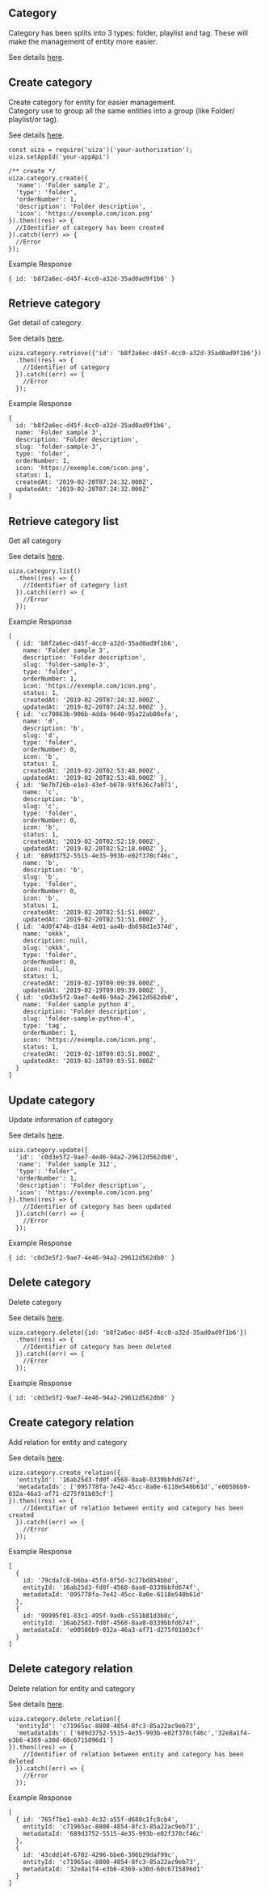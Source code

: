 ## Category
Category has been splits into 3 types: folder, playlist and tag. These will make the management of entity more easier.

See details [here](https://docs.uiza.io/#category).

## Create category
Create category for entity for easier management.\
Category use to group all the same entities into a group (like Folder/ playlist/or tag).

See details [here](https://docs.uiza.io/#create-category).

```node
const uiza = require('uiza')('your-authorization');
uiza.setAppId('your-appApi')

/** create */
uiza.category.create({
  'name': 'Folder sample 2',
  'type': 'folder',
  'orderNumber': 1,
  'description': 'Folder description',
  'icon': 'https://exemple.com/icon.png'
}).then((res) => {
  //Identifier of category has been created
}).catch((err) => {
  //Error
});
```

Example Response

```node
{ id: 'b8f2a6ec-d45f-4cc0-a32d-35ad0ad9f1b6' }
```

## Retrieve category
Get detail of category.

See details [here](https://docs.uiza.io/?shell#retrieve-category).

```node
uiza.category.retrieve({'id': 'b8f2a6ec-d45f-4cc0-a32d-35ad0ad9f1b6'})
  .then((res) => {
    //Identifier of category
  }).catch((err) => {
    //Error
  });
```

Example Response

```node
{ 
  id: 'b8f2a6ec-d45f-4cc0-a32d-35ad0ad9f1b6',
  name: 'Folder sample 3',
  description: 'Folder description',
  slug: 'folder-sample-3',
  type: 'folder',
  orderNumber: 1,
  icon: 'https://exemple.com/icon.png',
  status: 1,
  createdAt: '2019-02-20T07:24:32.000Z',
  updatedAt: '2019-02-20T07:24:32.000Z'
}
```

## Retrieve category list
Get all category

See details [here](https://docs.uiza.io/#retrieve-category-list).

```node
uiza.category.list()
  .then((res) => {
    //Identifier of category list
  }).catch((err) => {
    //Error
  });
```

Example Response

```node
[
  { id: 'b8f2a6ec-d45f-4cc0-a32d-35ad0ad9f1b6',
    name: 'Folder sample 3',
    description: 'Folder description',
    slug: 'folder-sample-3',
    type: 'folder',
    orderNumber: 1,
    icon: 'https://exemple.com/icon.png',
    status: 1,
    createdAt: '2019-02-20T07:24:32.000Z',
    updatedAt: '2019-02-20T07:24:32.000Z' },
  { id: 'cc70863b-906b-4dda-9640-95a22ab08efa',
    name: 'd',
    description: 'b',
    slug: 'd',
    type: 'folder',
    orderNumber: 0,
    icon: 'b',
    status: 1,
    createdAt: '2019-02-20T02:53:48.000Z',
    updatedAt: '2019-02-20T02:53:48.000Z' },
  { id: '9e7b726b-e1e3-43ef-b078-93f636c7a071',
    name: 'c',
    description: 'b',
    slug: 'c',
    type: 'folder',
    orderNumber: 0,
    icon: 'b',
    status: 1,
    createdAt: '2019-02-20T02:52:18.000Z',
    updatedAt: '2019-02-20T02:52:18.000Z' },
  { id: '689d3752-5515-4e35-993b-e02f370cf46c',
    name: 'b',
    description: 'b',
    slug: 'b',
    type: 'folder',
    orderNumber: 0,
    icon: 'b',
    status: 1,
    createdAt: '2019-02-20T02:51:51.000Z',
    updatedAt: '2019-02-20T02:51:51.000Z' },
  { id: '4d0f474b-d184-4e01-aa4b-db698d1e374d',
    name: 'okkk',
    description: null,
    slug: 'okkk',
    type: 'folder',
    orderNumber: 0,
    icon: null,
    status: 1,
    createdAt: '2019-02-19T09:09:39.000Z',
    updatedAt: '2019-02-19T09:09:39.000Z' },
  { id: 'c0d3e5f2-9ae7-4e46-94a2-29612d562db0',
    name: 'Folder sample python 4',
    description: 'Folder description',
    slug: 'folder-sample-python-4',
    type: 'tag',
    orderNumber: 1,
    icon: 'https://exemple.com/icon.png',
    status: 1,
    createdAt: '2019-02-18T09:03:51.000Z',
    updatedAt: '2019-02-18T09:03:51.000Z'
  } 
]
```

## Update category
Update information of category

See details [here](https://docs.uiza.io/#update-category).

```node
uiza.category.update({
  'id': 'c0d3e5f2-9ae7-4e46-94a2-29612d562db0',
  'name': 'Folder sample 312',
  'type': 'folder',
  'orderNumber': 1,
  'description': 'Folder description',
  'icon': 'https://exemple.com/icon.png'
}).then((res) => {
    //Identifier of category has been updated
  }).catch((err) => {
    //Error
  });
```

Example Response

```node
{ id: 'c0d3e5f2-9ae7-4e46-94a2-29612d562db0' }
```

## Delete category
Delete category

See details [here](https://docs.uiza.io/#delete-category).

```node
uiza.category.delete({id: 'b8f2a6ec-d45f-4cc0-a32d-35ad0ad9f1b6'})
  .then((res) => {
    //Identifier of category has been deleted
  }).catch((err) => {
    //Error
  });
```

Example Response

```node
{ id: 'c0d3e5f2-9ae7-4e46-94a2-29612d562db0' }
```

## Create category relation
Add relation for entity and category

See details [here](https://docs.uiza.io/#create-category-relation).

```node
uiza.category.create_relation({
  'entityId': '16ab25d3-fd0f-4568-8aa0-0339bbfd674f',
  'metadataIds': ['095778fa-7e42-45cc-8a0e-6118e540b61d','e00586b9-032a-46a3-af71-d275f01b03cf']
}).then((res) => {
    //Identifier of relation between entity and category has been created
  }).catch((err) => {
    //Error
  });
```

Example Response

```node
[ 
  { 
    id: '79cda7c8-b6ba-45fd-8f5d-3c27bd854bbd',
    entityId: '16ab25d3-fd0f-4568-8aa0-0339bbfd674f',
    metadataId: '095778fa-7e42-45cc-8a0e-6118e540b61d'
  },
  { 
    id: '99995f01-83c1-495f-9adb-c551b81d3b8c',
    entityId: '16ab25d3-fd0f-4568-8aa0-0339bbfd674f',
    metadataId: 'e00586b9-032a-46a3-af71-d275f01b03cf'
  }
]
```

## Delete category relation
Delete relation for entity and category

See details [here](https://docs.uiza.io/#delete-category-relation).

```node
uiza.category.delete_relation({
  'entityId': 'c71965ac-8808-4854-8fc3-85a22ac9eb73',
  'metadataIds': ['689d3752-5515-4e35-993b-e02f370cf46c','32e8a1f4-e3b6-4369-a30d-60c6715896d1']
}).then((res) => {
    //Identifier of relation between entity and category has been deleted
  }).catch((err) => {
    //Error
  });
```

Example Response

```node
[
  { id: '765f7be1-eab3-4c32-a55f-d688c1fc8cb4',
    entityId: 'c71965ac-8808-4854-8fc3-85a22ac9eb73',
    metadataId: '689d3752-5515-4e35-993b-e02f370cf46c'
  },
  { 
    id: '43cdd14f-6702-4296-bbe6-306b29daf99c',
    entityId: 'c71965ac-8808-4854-8fc3-85a22ac9eb73',
    metadataId: '32e8a1f4-e3b6-4369-a30d-60c6715896d1'
  }
]
```
